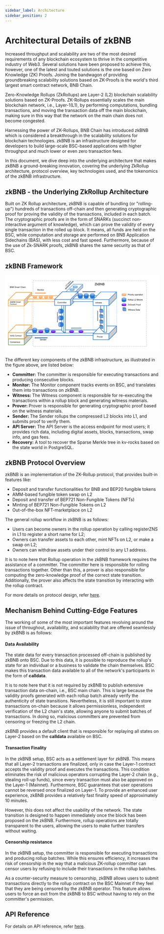 ```yaml
---
sidebar_label: Architecture
sidebar_position: 2
---
```

# Architectural Details of zkBNB

Increased throughput and scalability are two of the most desired requirements of any blockchain ecosystem to thrive in the competitive industry of Web3. Several solutions have been proposed to achieve this, however, one of the latest and touted solutions is the one based on Zero Knowledge (ZK) Proofs. Joining the bandwagon of providing groundbreaking scalability solutions based on ZK-Proofs is the world's third largest smart contract network, BNB Chain.

Zero-Knowledge Rollups (ZkRollups) are Layer-2 (L2) blockchain scalability solutions based on ZK-Proofs. ZK-Rollups essentially scales the main blockchain network, i.e., Layer-1(L1), by performing computations, bundling transactions, and moving the transaction data off the main blockchain, making sure in this way that the network on the main chain does not become congested.

Harnessing the power of ZK-Rollups, BNB Chain has introduced zkBNB which is considered a breakthrough in the scalability solutions for blockchain technologies. zkBNB is an infrastructure designed for developers to build large-scale BSC-based applications with higher throughput and much lower or even zero transaction fees.

In this document, we dive deep into the underlying architecture that makes zkBNB a ground-breaking innovation, covering the underlying ZkRollup architecture, protocol overview, key technologies used, and the tokenomics of the zkBNB infrastructure.

## zkBNB - the Underlying ZkRollup Architecture

Built on ZK Rollup architecture, zkBNB is capable of bundling (or "rolling-up") hundreds of transactions off-chain and then generating cryptographic proof for proving the validity of the transactions, included in each batch. The cryptographic proofs are in the form of SNARKs (succinct non-interactive argument of knowledge), which can prove the validity of every single transaction in the rolled up block. It means, all funds are held on the BSC, while computation and storage are performed on BNB Application Sidechains (BAS), with less cost and fast speed. Furthermore, because of the use of Zk-SNARK proofs, zkBNB shares the same security as that of BSC.

## zkBNB Framework

![](./zkbnb-framework.png)

The different key components of the zkBNB infrastructure, as illustrated in the figure above, are listed below:

-   **Committer:** The committer is responsible for executing transactions and producing consecutive blocks.
-   **Monitor:** The Monitor component tracks events on BSC, and translates them into transactions on zkBNB.
-   **Witness:** The Witness component is responsible for re-executing the transactions within a rollup block and generating witness materials.
-   **Prover:** Prover is responsible for generating cryptographic proof based on the witness materials.
-   **Sender:** The Sender rollups the compressed L2 blocks into L1, and submits proof to verify them.
-   **API Server:** The API Server is the access endpoint for most users; it provides rich data, including digital assets, blocks, transactions, swap info, and gas fees.
-   **Recovery:** A tool to recover the Sparse Merkle tree in kv-rocks based on the state world in PostgreSQL.

## zkBNB Protocol Overview

zkBNB is an implementation of the ZK-Rollup protocol, that provides built-in features like:

-   Deposit and transfer functionalities for BNB and BEP20 fungible tokens
-   AMM-based fungible token swap on L2
-   Deposit and transfer of BEP721 Non-Fungible Tokens (NFTs)
-   Minting of BEP721 Non-Fungible Tokens on L2
-   Out-of-the-box NFT-marketplace on L2

The general rollup workflow in zkBNB is as follows:

-   Users can become owners in the rollup operation by calling registerZNS in L1 to register a short name for L2;
-   Owners can transfer assets to each other, mint NFTs on L2, or make a swap on L2;
-   Owners can withdraw assets under their control to any L1 address.

It is to note here that Rollup operation in the zkBNB framework requires the assistance of a committer. The committer here is responsible for rolling transactions together. Other than this, a prover is also responsible for computing the zero-knowledge proof of the correct state transition. Additionally, the prover also affects the state transition by interacting with the rollup contract.

For more details on protocol design, refer [here](https://github.com/bnb-chain/zkBNB/blob/master/docs/protocol.md).

## Mechanism Behind Cutting-Edge Features

The working of some of the most important features revolving around the issue of throughout, availability, and scalability that are offered seamlessly by zkBNB is as follows:

#### **Data Availability** 

The state data for every transaction processed off-chain is published by zkBNB onto BSC. Due to this data, it is possible to reproduce the rollup's state for an individual or a business to validate the chain themselves. BSC makes this transaction data available to all of the network's participants in the form of **calldata**.

It is to note here that it is not required by zkBNB to publish extensive transaction data on-chain, i.e., BSC main chain. This is large because the validity proofs generated with each rollup batch already verify the authenticity of state transitions. Nevertheless, it is still important to store transactions on-chain because it allows permissionless, independent verification of the L2 chain's state, allowing anyone to submit batches of transactions. In doing so, malicious committers are prevented from censoring or freezing the L2 chain.

zkBNB provides a default client that is responsible for replaying all states on Layer-2 based on the **calldata** available on BSC.

#### Transaction Finality

In the zkBNB setup, BSC acts as a settlement layer for zkBNB. This means that all Layer-2 transactions are finalized, only in case the Layer-1 contract accepts the validity proof and executes the transactions. This condition eliminates the risk of malicious operators corrupting the Layer-2 chain (e.g., stealing roll-up funds), since every transaction must also be approved on the Layer-1 (Mainnet). Furthermore, BSC guarantees that user operations cannot be reversed once finalized on Layer-1. To provide an enhanced user experience, zkBNB provides a relatively fast finality speed of approximately 10 minutes.

However, this does not affect the usability of the network. The state transition is designed to happen immediately once the block has been proposed on the zkBNB. Furthermore, rollup operations are totally transparent to the users, allowing the users to make further transfers without waiting.

#### Censorship resistance

In the zkBNB setup, the committer is responsible for executing transactions and producing rollup batches. While this ensures efficiency, it increases the risk of censorship in the way that a malicious ZK-rollup committer can censor users by refusing to include their transactions in the rollup batches.

As a counter-security measure to censorship, zkBNB allows users to submit transactions directly to the rollup contract on the BSC Mainnet if they feel that they are being censored by the zkBNB operator. This feature allows users to force an exit from the zkBNB to BSC without having to rely on the committer's permission.

## API Reference

For details on API reference, refer [here](https://github.com/bnb-chain/zkBNB/blob/master/docs/api_reference.md).